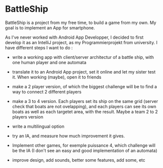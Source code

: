 # BattleShip

BattleShip is a project from my free time, to build a game from my own. My goal is to implement an App for smartphone. 

As I've never worked with Android App Developper, I decided to first develop it as an IntelliJ project, as my Programmierprojekt from university. I have different steps I want to do :
 - write a working app with client/server architectur of a battle ship, with one human player and one automata
 - translate it to an Android App project, set it online and let my sister test it. When working (maybe), open it to friends
 - make a 2 player version, of which the biggest challenge will be to find a way to connect 2 different players
 - make a 3 to 4 version. Each players set its ship on the same grid (server check that boats are not ovelapping), and each players can see its own boats as well as each targetet area, with the result. Maybe a team 2 to 2 players version
 - write a multilingual option
 - try an IA, and measure how much improvement it gives.

 - Implement other games, for exemple puissance 4, which challenge will be the IA (I don't see an easy and good implementation of an automata)
 
 - improve design, add sounds, better some features, add some, etc
